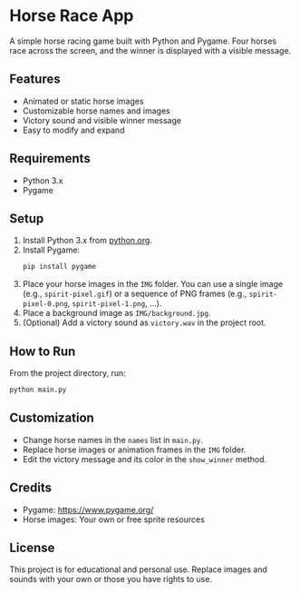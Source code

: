 # Horse Race App

A simple horse racing game built with Python and Pygame. Four horses race across the screen, and the winner is displayed with a visible message.

## Features
- Animated or static horse images
- Customizable horse names and images
- Victory sound and visible winner message
- Easy to modify and expand

## Requirements
- Python 3.x
- Pygame

## Setup
1. Install Python 3.x from [python.org](https://www.python.org/).
2. Install Pygame:
   ```sh
   pip install pygame
   ```
3. Place your horse images in the `IMG` folder. You can use a single image (e.g., `spirit-pixel.gif`) or a sequence of PNG frames (e.g., `spirit-pixel-0.png`, `spirit-pixel-1.png`, ...).
4. Place a background image as `IMG/background.jpg`.
5. (Optional) Add a victory sound as `victory.wav` in the project root.

## How to Run
From the project directory, run:
```sh
python main.py
```

## Customization
- Change horse names in the `names` list in `main.py`.
- Replace horse images or animation frames in the `IMG` folder.
- Edit the victory message and its color in the `show_winner` method.

## Credits
- Pygame: https://www.pygame.org/
- Horse images: Your own or free sprite resources

## License
This project is for educational and personal use. Replace images and sounds with your own or those you have rights to use.
